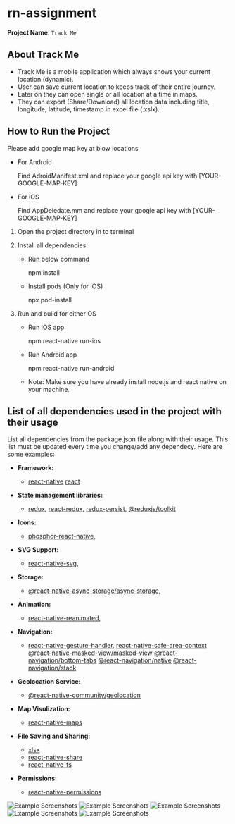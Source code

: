 # rn-assignment

**Project Name**: `Track Me`

## About Track Me

-  Track Me is a mobile application which always shows your current location (dynamic).
-  User can save current location to keeps track of their entire journey.
-  Later on they can open single or all location at a time in maps.
-  They can export (Share/Download) all location data including title, longitude, latitude, timestamp in excel file (.xslx).

## How to Run the Project

Please add google map key at blow locations

   - For Android
   
      Find AdroidManifest.xml and replace your google api key with [YOUR-GOOGLE-MAP-KEY]
   
   - For iOS
   
      Find AppDeledate.mm and replace your google api key with [YOUR-GOOGLE-MAP-KEY]

1. Open the project directory in to terminal

2. Install all dependencies
   
   - Run below command

     npm install

   - Install pods (Only for iOS)

     npx pod-install
   
2. Run and build for either OS

   - Run iOS app
     
     npm react-native run-ios

   - Run Android app
 
     npm react-native run-android


   - Note: Make sure you have already install node.js and react native on your machine.

## List of all dependencies used in the project with their usage

List all dependencies from the package.json file along with their usage. This list must be updated every time you change/add any dependecy. Here are some examples:

- **Framework:**

  - [react-native](https://github.com/facebook/react-native)
    [react](https://github.com/facebook/react)
  
- **State management libraries:**

  - [redux](http://redux.js.org/), 
    [react-redux](https://react-redux.js.org/), 
    [redux-persist](https://github.com/rt2zz/redux-persist), 
    [@reduxjs/toolkit](https://redux-toolkit.js.org/)

- **Icons:**

  - [phosphor-react-native](https://github.com/duongdev/phosphor-react-native),

- **SVG Support:**

  - [react-native-svg](https://github.com/software-mansion/react-native-svg),

- **Storage:**

  - [@react-native-async-storage/async-storage](https://github.com/react-native-async-storage/async-storage),

- **Animation:**

  - [react-native-reanimated](https://github.com/software-mansion/react-native-reanimated),

- **Navigation:**

  - [react-native-gesture-handler](https://github.com/kmagiera/react-native-gesture-handler),
    [react-native-safe-area-context](https://github.com/th3rdwave/react-native-safe-area-context)
    [@react-native-masked-view/masked-view](https://github.com/react-native-masked-view/masked-view)
    [@react-navigation/bottom-tabs](https://github.com/react-navigation/react-navigation)
    [@react-navigation/native](https://github.com/react-navigation/react-navigation)
    [@react-navigation/stack](https://github.com/react-navigation/react-navigation)

- **Geolocation Service:**

  - [@react-native-community/geolocation](https://github.com/michalchudziak/react-native-geolocation)

- **Map Visulization:**

  - [react-native-maps](https://github.com/react-native-maps/react-native-maps)

- **File Saving and Sharing:**

  - [xlsx](https://github.com/SheetJS/sheetjs)
  - [react-native-share](https://github.com/react-native-community/react-native-share)
  - [react-native-fs](https://github.com/itinance/react-native-fs)

- **Permissions:**

  - [react-native-permissions](https://github.com/zoontek/react-native-permissions)

![Example Screenshots](./screen-shots/s1.jpg)
![Example Screenshots](./screen-shots/s2.jpg)
![Example Screenshots](./screen-shots/s3.jpg)
![Example Screenshots](./screen-shots/s4.jpg)
![Example Screenshots](./screen-shots/s5.jpg)
